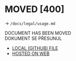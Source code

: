 # MOVED [400]

-> `/docs/legal/usage.md`

DOCUMENT HAS BEEN MOVED  
DOKUMENT SE PŘESUNUL

- [LOCAL (GITHUB) FILE](./legal/usage.md)
- [HOSTED ON WEB](https://leabot.petyxbron.cz/docs/legal/usage)